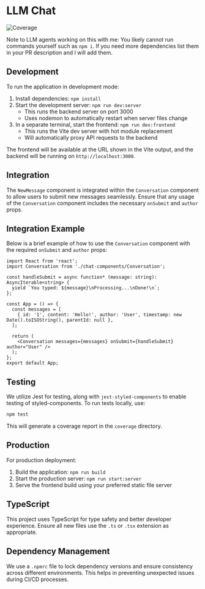 # LLM Chat

![Coverage](https://codecov.io/gh/jakethekoenig/llm-chat/branch/main/graph/badge.svg)

Note to LLM agents working on this with me: You likely cannot run commands yourself such as `npm i`. If you need more dependencies list them in your PR description and I will add them.

## Development

To run the application in development mode:

1. Install dependencies: `npm install`
2. Start the development server: `npm run dev:server`
   - This runs the backend server on port 3000
   - Uses nodemon to automatically restart when server files change
3. In a separate terminal, start the frontend: `npm run dev:frontend`
   - This runs the Vite dev server with hot module replacement
   - Will automatically proxy API requests to the backend

The frontend will be available at the URL shown in the Vite output, and the backend will be running on `http://localhost:3000`.

## Integration

The `NewMessage` component is integrated within the `Conversation` component to allow users to submit new messages seamlessly. Ensure that any usage of the `Conversation` component includes the necessary `onSubmit` and `author` props.

## Integration Example

Below is a brief example of how to use the `Conversation` component with the required `onSubmit` and `author` props:

```tsx
import React from 'react';
import Conversation from './chat-components/Conversation';

const handleSubmit = async function* (message: string): AsyncIterable<string> {
  yield `You typed: ${message}\nProcessing...\nDone!\n`;
};

const App = () => {
  const messages = [
    { id: '1', content: 'Hello!', author: 'User', timestamp: new Date().toISOString(), parentId: null },
  ];

  return (
    <Conversation messages={messages} onSubmit={handleSubmit} author="User" />
  );
};
export default App;
```

## Testing

We utilize Jest for testing, along with `jest-styled-components` to enable testing of styled-components. To run tests locally, use:

```bash
npm test
```

This will generate a coverage report in the `coverage` directory.

## Production

For production deployment:

1. Build the application: `npm run build`
2. Start the production server: `npm run start:server`
3. Serve the frontend build using your preferred static file server

## TypeScript

This project uses TypeScript for type safety and better developer experience. Ensure all new files use the `.ts` or `.tsx` extension as appropriate.

## Dependency Management

We use a `.npmrc` file to lock dependency versions and ensure consistency across different environments. This helps in preventing unexpected issues during CI/CD processes.
